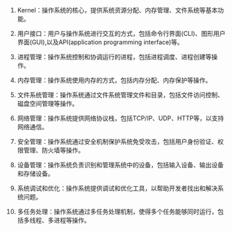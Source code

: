

1. Kernel：操作系统的核心，提供系统资源分配、内存管理、文件系统等基本功能。

2. 用户接口：用户与操作系统进行交互的方式，包括命令行界面(CLI)、图形用户界面(GUI),以及API(application programming interface)等。

3. 进程管理：操作系统控制和协调运行的进程，包括进程调度、进程创建等操作。

4. 内存管理：操作系统使用内存的方式，包括内存分配、内存保护等操作。

5. 文件系统管理：操作系统通过文件系统管理文件和目录，包括文件访问控制、磁盘空间管理等操作。

6. 网络管理：操作系统提供网络协议栈，包括TCP/IP、UDP、HTTP等，以支持网络通信。

7. 安全管理：操作系统通过安全机制保护系统免受攻击，包括用户身份验证、权限管理、防火墙等操作。

8. 设备管理：操作系统负责识别和管理系统中的设备，包括输入设备、输出设备和存储设备。

9. 系统调试和优化：操作系统提供调试和优化工具，以帮助开发者找出和解决系统问题。

10. 多任务处理：操作系统通过多任务处理机制，使得多个任务能够同时运行，包括多线程、多进程等操作。